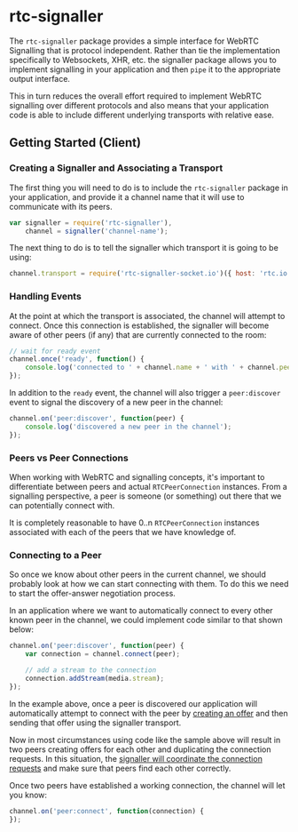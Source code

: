 # rtc-signaller

The `rtc-signaller` package provides a simple interface for WebRTC Signalling that is protocol independent.  Rather than tie the implementation specifically to Websockets, XHR, etc. the signaller package allows you to implement signalling in your application and then `pipe` it to the appropriate output interface.

This in turn reduces the overall effort required to implement WebRTC signalling over different protocols and also means that your application code is able to include different underlying transports with relative ease.

## Getting Started (Client)

### Creating a Signaller and Associating a Transport

The first thing you will need to do is to include the `rtc-signaller` package in your application, and provide it a channel name that it will use to communicate with its peers.

```js
var signaller = require('rtc-signaller'),
	channel = signaller('channel-name');
```

The next thing to do is to tell the signaller which transport it is going to be using:

```js
channel.transport = require('rtc-signaller-socket.io')({ host: 'rtc.io' });
```

### Handling Events

At the point at which the transport is associated, the channel will attempt to connect. Once this connection is established, the signaller will become aware of other peers (if any) that are currently connected to the room:

```js
// wait for ready event
channel.once('ready', function() {
	console.log('connected to ' + channel.name + ' with ' + channel.peers.length + ' other peers');
});
```

In addition to the `ready` event, the channel will also trigger a `peer:discover` event to signal the discovery of a new peer in the channel:

```js
channel.on('peer:discover', function(peer) {
	console.log('discovered a new peer in the channel');
});
```

### Peers vs Peer Connections

When working with WebRTC and signalling concepts, it's important to differentiate between peers and actual `RTCPeerConnection` instances.  From a signalling perspective, a peer is someone (or something) out there that we can potentially connect with.

It is completely reasonable to have 0..n `RTCPeerConnection` instances associated with each of the peers that we have knowledge of.

### Connecting to a Peer

So once we know about other peers in the current channel, we should probably look at how we can start connecting with them.  To do this we need to start the offer-answer negotiation process.

In an application where we want to automatically connect to every other known peer in the channel, we could implement code similar to that shown below:

```js
channel.on('peer:discover', function(peer) {
	var connection = channel.connect(peer);

	// add a stream to the connection
	connection.addStream(media.stream);
});
```

In the example above, once a peer is discovered our application will automatically attempt to connect with the peer by [creating an offer](http://dev.w3.org/2011/webrtc/editor/webrtc.html#widl-RTCPeerConnection-createOffer-void-RTCSessionDescriptionCallback-successCallback-RTCPeerConnectionErrorCallback-failureCallback-MediaConstraints-constraints) and then sending that offer using the signaller transport.

Now in most circumstances using code like the sample above will result in two peers creating offers for each other and duplicating the connection requests.  In this situation, the [signaller will coordinate the connection requests](http://git-ent.research.nicta.com.au/doehlman/rtc-signaller/issues/1) and make sure that peers find each other correctly.

Once two peers have established a working connection, the channel will let you know:

```js
channel.on('peer:connect', function(connection) {
});
```